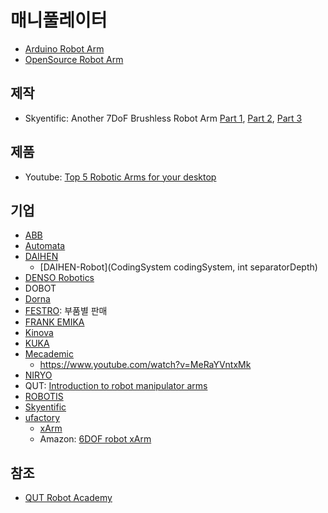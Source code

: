 # 매니풀레이터

- [Arduino Robot Arm](arduino_robot_arm.md)
- [OpenSource Robot Arm](open_source_robot_arm.md)

## 제작

- Skyentific: Another 7DoF Brushless Robot Arm [Part 1](https://www.youtube.com/watch?v=f6luI7hJuj4), [Part 2](https://www.youtube.com/watch?v=_ZUm34xyyV8), [Part 3](https://www.youtube.com/watch?v=gP8aSdMLwYw&t=180s)

## 제품

- Youtube: [Top 5 Robotic Arms for your desktop](https://www.youtube.com/watch?v=-69raWQ2DUc)

## 기업

- [ABB](https://new.abb.com/products/robotics/industrial-robots)
- [Automata](https://automata.tech/)
- [DAIHEN](https://www.daihen.co.jp/en/products/cleanrobot/)
  - [DAIHEN-Robot](CodingSystem codingSystem, int separatorDepth)
- [DENSO Robotics](https://www.densorobotics.com/)
- DOBOT
- [Dorna](https://dorna.ai/)
- [FESTRO](https://www.festo.com/cms/ko_kr/index.htm): 부품별 판매
- [FRANK EMIKA](https://www.franka.de/)
- [Kinova](https://www.kinovarobotics.com/en)
- [KUKA](https://www.kuka.com/en-de#)
- [Mecademic](https://www.mecademic.com)
  - https://www.youtube.com/watch?v=MeRaYVntxMk
- [NIRYO](https://niryo.com/)
- QUT: [Introduction to robot manipulator arms](https://www.youtube.com/watch?v=rnA7uF5mBYE)
- [ROBOTIS](http://www.robotis.us/)
- [Skyentific](https://skyentific.com/)
- [ufactory](https://www.ufactory.cc/#/en/)
  - [xArm](https://www.xarm.cc/)
  - Amazon: [6DOF robot xArm](https://www.amazon.com/LewanSoul-Programmable-Feedback-Parameter-Programming/dp/B0793PFGCY/ref=sr_1_1_sspa?keywords=robot+arm+7dof&qid=1582459349&sr=8-1-spons&psc=1&spLa=ZW5jcnlwdGVkUXVhbGlmaWVyPUEyRVZVNjRBWlpYS0kmZW5jcnlwdGVkSWQ9QTAyMDE2NDEyMERXMDc4QUtNTEkmZW5jcnlwdGVkQWRJZD1BMDQ3OTY1NzJVUkZJSTVGSkVQUVgmd2lkZ2V0TmFtZT1zcF9hdGYmYWN0aW9uPWNsaWNrUmVkaXJlY3QmZG9Ob3RMb2dDbGljaz10cnVl)

## 참조

- [QUT Robot Academy](https://robotacademy.net.au/lesson/introduction-to-robot-manipulator-arms/)
